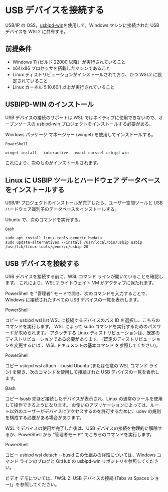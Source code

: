 # USB デバイスを接続する

USB/IP の OSS，[usbipd-win](https://github.com/dorssel/usbipd-win)を使用して，Windows マシンに接続された USB デバイスを WSL2 に共有する。

## 前提条件

- Windows 11 (ビルド 22000 以降）が実行されていること
- x64/x86 プロセッサを搭載したマシンであること
- Linux ディストリビューションがインストールされており、かつ WSL2 に設定されていること
- Linux カーネル 5.10.60.1 以上が実行されていること

## USBIPD-WIN のインストール

USB デバイスの接続のサポートは WSL ではネイティブに使用できないので、オープンソースの usbipd-win プロジェクトをインストールする必要がある。

Windows パッケージ マネージャー (winget) を使用してインストールする。

`PowerShell`

```powershell
winget install --interactive --exact dorssel.usbipd-win
```

これにより、次のものがインストールされます。

## Linux に USBIP ツールとハードウェア データベースをインストールする

USB/IP プロジェクトのインストールが完了したら、ユーザー空間ツールと USB ハードウェア識別子のデータベースをインストールする。

Ubuntu で、次のコマンドを実行する。

`Bash`

```shell
sudo apt install linux-tools-generic hwdata
sudo update-alternatives --install /usr/local/bin/usbip usbip /usr/lib/linux-tools/generic/usbip 20
```

## USB デバイスを接続する

USB デバイスを接続する前に、WSL コマンド ラインが開いていることを確認します。 これにより、WSL 2 ライトウェイト VM がアクティブに保たれます。

PowerShell を "管理者" モードで開き、次のコマンドを入力することで、Windows に接続されたすべての USB デバイスの一覧を表示します。

PowerShell

コピー
usbipd wsl list
WSL に接続するデバイスのバス ID を選択し、こちらのコマンドを実行します。 WSL によって sudo コマンドを実行するためのパスワードが求められます。 アタッチする Linux ディストリビューションは、既定のディストリビューションである必要があります。 (既定のディストリビューションを変更するには 、WSL ドキュメントの基本コマンド を参照してください)。

PowerShell

コピー
usbipd wsl attach --busid <busid>
Ubuntu (または任意の WSL コマンド ライン) を開き、次のコマンドを使用して接続された USB デバイスの一覧を表示します。

Bash

コピー
lsusb
先ほど接続したデバイスが表示され、Linux の通常のツールを使用して操作できるようになります。 お使いのアプリケーションによっては、ルート以外のユーザーがデバイスにアクセスするのを許可するために、udev の規則を構成する必要がある場合があります。

WSL でデバイスの使用が完了した後は、USB デバイスの接続を物理的に解除するか、PowerShell から "管理者モード" でこちらのコマンドを実行します。

PowerShell

コピー
usbipd wsl detach --busid <busid>
この仕組みの詳細については、Windows コマンド ラインのブログと GitHub の usbipd-win リポジトリを参照してください。

ビデオ デモについては、「WSL 2: USB デバイスの接続 (Tabs vs Spaces ショー)」を参照してください。
